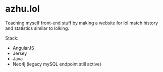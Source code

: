 # azhu.lol

Teaching myself front-end stuff by making a website for lol match history and statistics similar to lolking.

Stack:
<ul>
<li>AngularJS</li>
<li>Jersey</li>
<li>Java</li>
<li>Neo4j (legacy mySQL endpoint still active)</li>
</ul>
